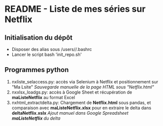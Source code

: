 # README - Liste de mes séries sur Netflix

## Initialisation du dépôt

- Disposer des alias sous /users/<user>/.bashrc
- Lancer le script bash 'init_repo.sh'

## Programmes python

1. nxliste_selaccess.py: accès via Selenium à Netflix et positionnement sur "Ma Lsite"
_Sauvegarde manuelle de la page HTML sous "Netflix.html"_
2. nxxlsx_loadgs.py: accès à Google Sheet et récupération de **maListeNetflix** au format Excel
3. nxhtml_extractdelta.py: Chargement de **Netflix.html** sous pandas, et comparaison avec **maListeNetflix.xlsx** pour en extraire le delta dans **deltaNetflix.xslx**
_Ajout manuel dans Google Spreadsheet **maListeNetflix** du delta_

